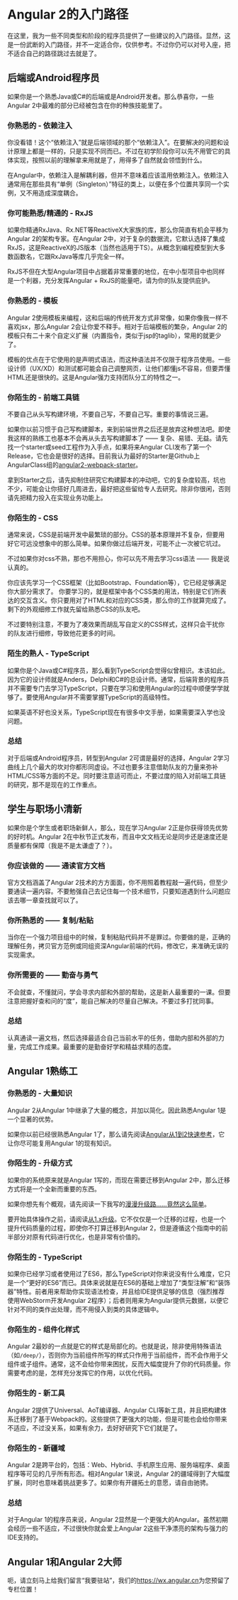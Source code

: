 # Angular 2的入门路径

在这里，我为一些不同类型和阶段的程序员提供了一些建议的入门路径。显然，这是一份武断的入门路径，并不一定适合你，仅供参考。不过你仍可以对号入座，把不适合自己的路径跳过去就是了。

## 后端或Android程序员

如果你是一个熟悉Java或C#的后端或是Android开发者。那么恭喜你，一些Angular 2中最难的部分已经被包含在你的种族技能里了。

### 你熟悉的 - 依赖注入

你没看错！这个“依赖注入”就是后端领域的那个“依赖注入”。在要解决的问题和设计原理上都是一样的，只是实现不同而已。不过在初学阶段你可以先不用管它的具体实现，按照以前的理解拿来用就是了，用得多了自然就会领悟到什么。

在Angular中，依赖注入是解耦利器，但并不意味着应该滥用依赖注入。依赖注入通常用在那些具有“单例（Singleton）”特征的类上，以便在多个位置共享同一个实例，又不用造成深度耦合。

### 你可能熟悉/精通的 - RxJS

如果你精通RxJava、Rx.NET等ReactiveX大家族的库，那么你简直有机会平移为Angular 2的架构专家。在Angular 2中，对于复杂的数据流，它默认选择了集成RxJS，这是ReactiveX的JS版本（当然也适用于TS）。从概念到编程模型到大多数函数名，它跟RxJava等库几乎完全一样。

RxJS不但在大型Angular项目中占据着非常重要的地位，在中小型项目中也同样是一个利器，充分发挥Angular + RxJS的能量吧，请为你的队友提供庇护。

### 你熟悉的 - 模板

Angular 2使用模板来编程，这和后端的传统开发方式非常像，如果你像我一样不喜欢jsx，那么Angular 2会让你爱不释手。相对于后端模板的繁杂，Angular 2的模板只有二十来个自定义扩展（内置指令，类似于jsp的taglib），常用的就更少了。

模板的优点在于它使用的是声明式语法，而这种语法并不仅限于程序员使用。一些设计师（UX/XD）和测试都可能会自己调整网页，让他们都懂js不容易，但要弄懂HTML还是很快的。这是Angular强力支持团队分工的特性之一。

### 你陌生的 - 前端工具链

不要自己从头写构建环境，不要自己写，不要自己写。重要的事情说三遍。

如果你以前习惯于自己写构建脚本，来到前端世界之后还是放弃这种想法吧。即使我这样的熟练工也基本不会再从头去写构建脚本了 —— 复杂、易错、无益。请先找一个starter或seed工程作为入手点，如果将来Angular CLI发布了第一个Release，它也会是很好的选择。目前我认为最好的Starter是Github上AngularClass组的[angular2-webpack-starter](https://github.com/AngularClass/angular2-webpack-starter)。

拿到Starter之后，请先抑制住研究它构建脚本的冲动吧，它的复杂度较高，坑也不少，可能会让你搭好几周进去，最好把这些留给专人去研究。除非你很闲，否则请先把精力投入在实现业务功能上。

### 你陌生的 - CSS

通常来说，CSS是前端开发中最繁琐的部分。CSS的基本原理并不复杂，但要用好它可远没想象中的那么简单。如果你做过后端开发，可能不止一次被它坑过。

不过如果你对css不熟，那也不用担心，你可以先不用去学习css语法 —— 我是说认真的。

你应该先学习一个CSS框架（比如Bootstrap、Foundation等），它已经足够满足你大部分需求了。
你要学习的，就是框架中各个CSS类的用法，特别是它们所表达的交互含义。你只要用对了HTML和对应的CSS类，那么你的工作就算完成了。剩下的外观细修工作就先留给熟悉CSS的队友吧。

不过要特别注意，不要为了凑效果而胡乱写自定义的CSS样式，这样只会干扰你的队友进行细修，导致他花更多的时间。

### 陌生的熟人 - TypeScript

如果你是个Java或C#程序员，那么看到TypeScript会觉得似曾相识。本该如此。因为它的设计师就是Anders，Delphi和C#的总设计师。通常，后端背景的程序员并不需要专门去学习TypeScript，只要在学习和使用Angular的过程中顺便学学就够了。要使用Angular并不需要掌握TypeScript的高级特性。

如果英语不好也没关系，TypeScript现在有很多中文手册，如果需要深入学也没问题。

### 总结

对于后端或Android程序员，转型到Angular 2可谓是最好的选择，Angular 2学习曲线上几个最大的坎对你都形同虚设。不过也要多注意借助队友的力量来弥补HTML/CSS等方面的不足。同时要注意适可而止，不要过度的陷入对前端工具链的研究，那不是现在的工作重点。

## 学生与职场小清新

如果你是个学生或者职场新鲜人，那么，现在学习Angular 2正是你获得领先优势的好时机。Angular 2在中秋节正式发布，而且中文文档无论是同步还是速度还是质量都有保障（我是不是太谦虚了？）。

### 你应该做的 —— 通读官方文档

官方文档涵盖了Angular 2技术的方方面面，你不用照着教程敲一遍代码，但至少要通读一遍内容。不要勉强自己去记住每一个技术细节，只要知道遇到什么问题应该去哪一章查找就可以了。

### 你所熟悉的 —— 复制/粘贴

当你在一个强力项目组中的时候，复制粘贴代码并不是罪过。你要做的是，正确的理解任务，拷贝官方范例或同组资深Angular前端的代码，修改它，来准确无误的实现需求。

### 你所需要的 —— 勤奋与勇气

不会就查，不懂就问，学会寻求内部和外部的帮助，这是新人最重要的一课。但要注意把握好查和问的“度”，能自己解决的尽量自己解决。不要过多打扰同事。

### 总结

认真通读一遍文档，然后选择最适合自己当前水平的任务，借助内部和外部的力量，完成工作成果。最重要的是勤奋好学和精益求精的态度。

## Angular 1熟练工

### 你熟悉的 - 大量知识

Angular 2从Angular 1中继承了大量的概念，并加以简化。因此熟悉Angular 1是一个显著的优势。

如果你以前已经很熟悉Angular 1了，那么请先阅读[Angular从1到2快速参考](https://angular.cn/docs/ts/latest/cookbook/a1-a2-quick-reference.html)，它让你尽可能复用Angular 1的现有知识。

### 你陌生的 - 升级方式

如果你的系统原来就是Angular 1写的，而现在需要迁移到Angular 2中，那么迁移方式将是一个全新而重要的东西。

如果你想先有个概观，请先阅读一下我写的[漫漫升级路……竟然这么简单](../漫漫升级路……竟然这么简单)。

要开始具体操作之前，请阅读[从1.x升级](https://angular.cn/docs/ts/latest/guide/upgrade.html)。它不仅仅是一个迁移的过程，也是一个提升代码质量的过程，即使你不打算迁移到Angular 2，但是遵循这个指南中的前半部分对原有代码进行优化，也是非常有价值的。

### 你陌生的 - TypeScript

如果你已经学习或者使用过了ES6，那么TypeScript对你来说没有什么难度，它只是一个“更好的ES6”而已。具体来说就是在ES6的基础上增加了“类型注解”和“装饰器”特性。前者用来帮助你实现语法检查，并且给IDE提供足够的信息（强烈推荐使用WebStorm开发Angular 2程序）；后者则用来为Angular提供元数据，以便它针对不同的类作出处理，而不用侵入到类的具体逻辑中。

### 你陌生的 - 组件化样式

Angular 2最妙的一点就是它的样式是局部化的。也就是说，除非使用特殊语法（如`/deep/`），否则你为当前组件所写的样式只作用于当前组件，而不会作用于父组件或子组件。通常，这不会给你带来困扰，反而大幅度提升了你的代码质量。你需要考虑的是，怎样充分发挥它的作用，以优化代码。

### 你陌生的 - 新工具

Angular 2提供了Universal、AoT编译器、Angular CLI等新工具，并且把构建体系迁移到了基于Webpack的。这些提供了更强大的功能，但是可能也会给你带来不适应，不过没关系，如果有余力，去好好研究下它们就是了。

### 你陌生的 - 新疆域

Angular 2是跨平台的，包括：Web、Hybrid、手机原生应用、服务端程序、桌面程序等可见的几乎所有形态。相对Angular 1来说，Angular 2的疆域得到了大幅度扩展，同时也意味着挑战更多了。如果你有开疆拓土的意愿，请自由驰骋。

### 总结

对于Angular 1的程序员来说，Angular 2显然是一个更强大的Angular。虽然初期会经历一些不适应，不过很快你就会爱上Angular 2这些干净漂亮的架构与强力的IDE支持的。

## Angular 1和Angular 2大师

呃，请立刻马上给我们留言“我要驻站”，我们的<https://wx.angular.cn>为您预留了专栏位置！
